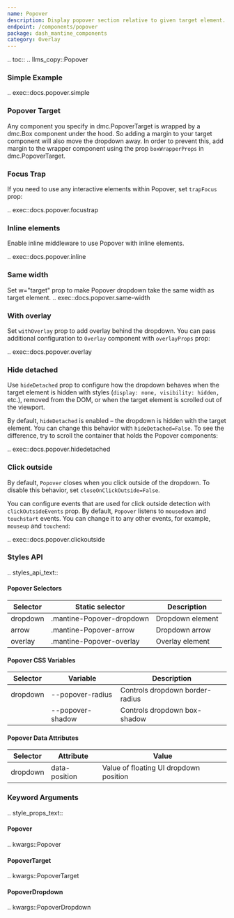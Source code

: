```yaml
---
name: Popover
description: Display popover section relative to given target element.
endpoint: /components/popover
package: dash_mantine_components
category: Overlay
---
```


.. toc::
.. llms_copy::Popover

### Simple Example

.. exec::docs.popover.simple

### Popover Target

Any component you specify in dmc.PopoverTarget is wrapped by a dmc.Box component under the hood. So adding a margin
to your target component will also move the dropdown away. In order to prevent this, add margin to the wrapper component
using the prop `boxWrapperProps` in dmc.PopoverTarget.

### Focus Trap

If you need to use any interactive elements within Popover, set `trapFocus` prop:

.. exec::docs.popover.focustrap

### Inline elements

Enable inline middleware to use Popover with inline elements.

.. exec::docs.popover.inline


### Same width

Set w="target" prop to make Popover dropdown take the same width as target element.
.. exec::docs.popover.same-width

### With overlay
Set `withOverlay` prop to add overlay behind the dropdown. You can pass additional configuration to `Overlay` component with `overlayProps` prop:

.. exec::docs.popover.overlay

### Hide detached

Use `hideDetached` prop to configure how the dropdown behaves when the target element is hidden with styles 
(`display: none, visibility: hidden,` etc.), removed from the DOM, or when the target element is scrolled out of the viewport.

By default, `hideDetached` is enabled – the dropdown is hidden with the target element. You can change this behavior
with `hideDetached=False`. To see the difference, try to scroll the container that holds the Popover components:


.. exec::docs.popover.hidedetached

### Click outside
By default, `Popover` closes when you click outside of the dropdown. To disable this behavior, set `closeOnClickOutside=False`.

You can configure events that are used for click outside detection with `clickOutsideEvents` prop. By default, `Popover`
listens to `mousedown` and `touchstart` events. You can change it to any other events, for example, `mouseup` and `touchend`:


.. exec::docs.popover.clickoutside

### Styles API

.. styles_api_text::

#### Popover Selectors

| Selector  | Static selector             | Description          |
|-----------|------------------------------|----------------------|
| dropdown  | .mantine-Popover-dropdown    | Dropdown element     |
| arrow     | .mantine-Popover-arrow       | Dropdown arrow       |
| overlay   | .mantine-Popover-overlay     | Overlay element      |


#### Popover CSS Variables

| Selector  | Variable           | Description                    |
|-----------|--------------------|--------------------------------|
| dropdown  | --popover-radius   | Controls dropdown border-radius |
|           | --popover-shadow   | Controls dropdown box-shadow    |


#### Popover Data Attributes

| Selector  | Attribute       | Value                             |
|-----------|-----------------|-----------------------------------|
| dropdown  | data-position   | Value of floating UI dropdown position |



### Keyword Arguments
.. style_props_text::

#### Popover

.. kwargs::Popover

#### PopoverTarget

.. kwargs::PopoverTarget

#### PopoverDropdown

.. kwargs::PopoverDropdown
